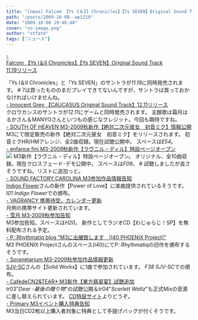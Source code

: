 ```yaml
---
title: "[news] Falcom 【Ys I＆II Chronicles】【Ys SEVEN】Original Sound Track 11.19リリース"
path: "/posts/2009-10-08--wp1219"
date: "2009-10-08 19:46:48"
cover: "no-image.png"
author: "stfate"
tags: ["ニュース"]
---
```


<style type="text/css">
<!--
p {white-space: pre-wrap};
-->
</style>

<a class="topics" href="http://news.dengeki.com/elem/000/000/201/201803/" target="_blank">- Falcom 【Ys I＆II Chronicles】【Ys SEVEN】Original Sound Track 11.19リリース</a>
<div class="news">「Ys I＆II Chronicles」と「Ys SEVEN」のサントラが<em>11.19</em>に同時発売されます。
# 7は買ったもののまだプレイできてないんですが、サントラは買っておかなければいけませんね。</div>
<a class="topics" href="http://www.gungnir.co.jp/innocentgrey/products/pro_caucasus/soundtrack/index.html" target="_blank">- Innocent Grey 【CAUCASUS Original Sound Track】12.11リリース</a>
<div class="news">クロウカシスのサントラが<em>12.11</em>にゲームと同時発売されます。
主題歌は霜月はるかさん＆MANYOさんといつもの感じなクレジット。今回も期待ですね。</div>
<a class="topics" href="http://s-o-h.jp/products/" target="_blank">- SOUTH OF HEAVEN M3-2009秋新作【絶対二次元彼女　初音ミク】情報公開</a>
<div class="news">M3にて限定販売の新作【絶対二次元彼女　初音ミク】をリリースされます。
初音ミクHR/HMアレンジ、全2曲収録。現在試聴公開中。
スペースは<em>E54</em>。</div>
<a class="topics" href="http://enfini.yu-nagi.com/" target="_blank">- enfance fini M3-2009秋新作【ラヴニル・ディル】特設ページオープン</a>
<div class="news"><a href="http://sugi.eeejp.com/04tokusetu/" target="_blank"><img src="http://stfate.net/img/thm306_efini_m3_l.jpg" /></a>
M3新作【ラヴニル・ディル】特設ページオープン。
オリジナル、全10曲収録。現在クロスフェード･デモ公開中。
スペースは<em>F09</em>。
# 試聴しましたが良さそうですね。リストに追加っと。</div>
<a class="topics" href="http://carolina.web.infoseek.co.jp/" target="_blank">- SOUND FACTORY CAROLINA M3参加作品情報告知</a>
<div class="news"><a href="http://angelica.s229.xrea.com/" target="_blank">Indigo Flower</a>さんの新作【Power of Love】に楽曲提供されているそうです。
<em>I01 Indigo Flower</em>での頒布。</div>
<a class="topics" href="http://www.vagrancy.jp/" target="_blank">- VAGRANCY 携帯待受、カレンダー更新</a>
<div class="news">月例の携帯サイト更新されています。</div>
<a class="topics" href="http://aonokioku.sakura.ne.jp/setsugetsu/" target="_blank">- 雪月 M3-2009秋参加告知</a>
<div class="news">M3参加告知。スペースは<em>H20</em>。
新作としてラジオCD【わじゅらじ！SP】を無料配布される予定。</div>
<a class="topics" href="http://prq.blog44.fc2.com/" target="_blank">- P∴Rhythmatiq blog "M3に出展致します　[I40 PHOENIX Project]"</a>
<div class="news">M3 PHOENIX Projectさんのスペース(I40)にてP∴Rhythmatiqの旧作を頒布するそうです。</div>
<a class="topics" href="http://soranetarium.com/" target="_blank">- Soranetarium M3-2009秋参加作品情報更新</a>
<div class="news"><a href="http://odiakes.net/sjv/" target="_blank">SJV-SC</a>さんの【Solid Works】に1曲で参加されています。
<em>F38 SJV-SC</em>での頒布。</div>
<a class="topics" href="http://homepage2.nifty.com/cn2/" target="_blank">- CafedeCN2&TEAR* M3新作【東方翡翠宴】試聴追加</a>
<div class="news">tr03"<em>Dear -最後の贈り物</em>"の試聴公開＆tr04"<em>Scarlett Waltz</em>"も正式Mixの音源に差し替えられています。
<a href="http://mure.sakura.ne.jp/hisui/" target="_blank">CD特設サイト</a>よりどうぞ。</div>
<a class="topics" href="http://primary-yuiko.com/" target="_blank">- Primary M3イベント購入特典告知</a>
<div class="news">M3当日CD2枚以上購入者対象に特典として手提げバッグが付くそうです。</div>
